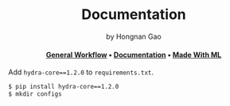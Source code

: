<div align="center">
<h1>Documentation</a></h1>
by Hongnan Gao
<br>
</div>

<h4 align="center">
  <a href="https://gao-hongnan.github.io/gaohn-mlops-docs/mlops_docs/developing/general_workflow/">General Workflow</a> 
  <span> • </span>
  <a href="https://gao-hongnan.github.io/gaohn-mlops-docs/mlops_docs/developing/general_workflow/#documentation">Documentation</a>
  <span> • </span>
  <a href="https://madewithml.com/courses/mlops/documentation/">Made With ML</a>
</h4>

Add `hydra-core==1.2.0` to `requirements.txt`.

```bash
$ pip install hydra-core==1.2.0
$ mkdir configs
```